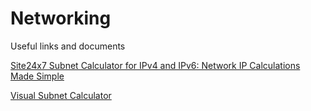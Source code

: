 # Networking

Useful links and documents

[Site24x7 Subnet Calculator for IPv4 and IPv6: Network IP Calculations Made Simple ](https://www.site24x7.com/blog/site24x7-subnet-calculator-for-ipv4-and-ipv6-network-ip-calculations-made-simple-1489611670994/)

[Visual Subnet Calculator](https://www.davidc.net/sites/default/subnets/subnets.html)